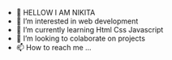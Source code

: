 - 👋 HELLOW I AM NIKITA
- 👀 I’m interested in web development
- 🌱 I’m currently learning Html Css Javascript
- 💞️ I’m looking to colaborate on projects
- 📫 How to reach me ...

<!---
NikkiDandge/NikkiDandge is a ✨ special ✨ repository because its `README.md` (this file) appears on your GitHub profile.
You can click the Preview link to take a look at your changes.
--->
